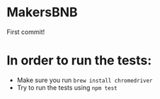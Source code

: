 # MakersBNB

First commit!

# In order to run the tests:

- Make sure you run `brew install chromedriver`
- Try to run the tests using `npm test`

